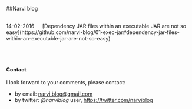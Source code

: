 ##Narvi blog

<br/>
14-02-2016 &emsp; [Dependency JAR files within an executable JAR are not so easy](https://github.com/narvi-blog/01-exec-jar#dependency-jar-files-within-an-executable-jar-are-not-so-easy)

<br/><br/>
#### Contact
I look forward to your comments, please contact:
* by email: narvi.blog@gmail.com
* by twitter: *@narviblog* user, https://twitter.com/narviblog